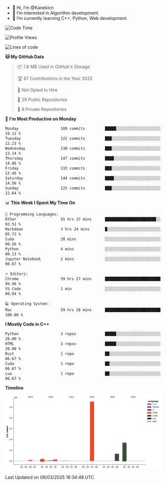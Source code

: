- 👋 Hi, I’m @Kanekicn
- 👀 I’m interested in Algorithm development.
- 🌱 I’m currently learning C++, Python, Web development.

<!---
cotecsz/cotecsz is a ✨ special ✨ repository because its `README.md` (this file) appears on your GitHub profile.
You can click the Preview link to take a look at your changes.
--->

<!--START_SECTION:waka-->
![Code Time](http://img.shields.io/badge/Code%20Time-2%2C887%20hrs%2058%20mins-blue)

![Profile Views](http://img.shields.io/badge/Profile%20Views-0-blue)

![Lines of code](https://img.shields.io/badge/From%20Hello%20World%20I%27ve%20Written-1.7%20million%20lines%20of%20code-blue)

**🐱 My GitHub Data** 

> 📦 1.8 MB Used in GitHub's Storage 
 > 
> 🏆 67 Contributions in the Year 2025
 > 
> 🚫 Not Opted to Hire
 > 
> 📜 29 Public Repositories 
 > 
> 🔑 8 Private Repositories 
 > 
📅 **I'm Most Productive on Monday** 

```text
Monday                   189 commits         █████░░░░░░░░░░░░░░░░░░░░   19.11 % 
Tuesday                  121 commits         ███░░░░░░░░░░░░░░░░░░░░░░   12.23 % 
Wednesday                130 commits         ███░░░░░░░░░░░░░░░░░░░░░░   13.14 % 
Thursday                 147 commits         ████░░░░░░░░░░░░░░░░░░░░░   14.86 % 
Friday                   133 commits         ███░░░░░░░░░░░░░░░░░░░░░░   13.45 % 
Saturday                 144 commits         ████░░░░░░░░░░░░░░░░░░░░░   14.56 % 
Sunday                   125 commits         ███░░░░░░░░░░░░░░░░░░░░░░   12.64 % 
```


📊 **This Week I Spent My Time On** 

```text
💬 Programming Languages: 
Other                    55 hrs 37 mins      ███████████████████████░░   93.51 % 
Markdown                 3 hrs 24 mins       █░░░░░░░░░░░░░░░░░░░░░░░░   05.72 % 
Cuda                     20 mins             ░░░░░░░░░░░░░░░░░░░░░░░░░   00.56 % 
Python                   4 mins              ░░░░░░░░░░░░░░░░░░░░░░░░░   00.13 % 
Jupyter Notebook         2 mins              ░░░░░░░░░░░░░░░░░░░░░░░░░   00.07 % 

🔥 Editors: 
Chrome                   59 hrs 27 mins      █████████████████████████   99.96 % 
VS Code                  1 min               ░░░░░░░░░░░░░░░░░░░░░░░░░   00.04 % 

💻 Operating System: 
Mac                      59 hrs 28 mins      █████████████████████████   100.00 % 
```

**I Mostly Code in C++** 

```text
Python                   3 repos             █████░░░░░░░░░░░░░░░░░░░░   20.00 % 
HTML                     3 repos             █████░░░░░░░░░░░░░░░░░░░░   20.00 % 
Rust                     1 repo              ██░░░░░░░░░░░░░░░░░░░░░░░   06.67 % 
Cuda                     1 repo              ██░░░░░░░░░░░░░░░░░░░░░░░   06.67 % 
Lua                      1 repo              ██░░░░░░░░░░░░░░░░░░░░░░░   06.67 % 
```



**Timeline**

![Lines of Code chart](https://raw.githubusercontent.com/Kanekicn/Kanekicn/master/assets/bar_graph.png)


 Last Updated on 08/03/2025 16:34:48 UTC
<!--END_SECTION:waka-->
